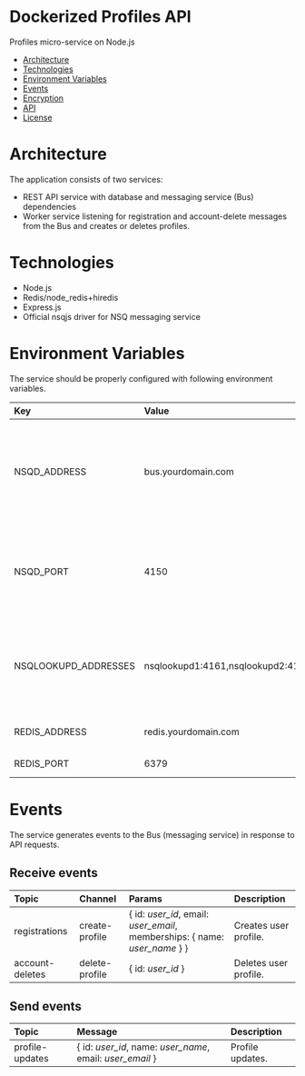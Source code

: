 # Dockerized Profiles API
Profiles micro-service on Node.js

* [Architecture](#architecture)
* [Technologies](#technologies)
* [Environment Variables](#environment-variables)
* [Events](#events)
* [Encryption](#encryption)
* [API](#api)
* [License](#license)

# Architecture
The application consists of two services: 
* REST API service with database and messaging service (Bus) dependencies
* Worker service listening for registration and account-delete messages from the Bus and creates or deletes profiles.

# Technologies
* Node.js
* Redis/node_redis+hiredis
* Express.js
* Official nsqjs driver for NSQ messaging service

# Environment Variables
The service should be properly configured with following environment variables.

Key | Value | Description
:-- | :-- | :-- 
NSQD_ADDRESS | bus.yourdomain.com | A hostname or an IP address of the NSQD running instance to publush messages to.
NSQD_PORT | 4150 | A TCP port number of the NSQD running instance to publish messages to.
NSQLOOKUPD_ADDRESSES | nsqlookupd1:4161,nsqlookupd2:4161 | TCP addresses for nsqlookupd instances to read messages from.
REDIS_ADDRESS | redis.yourdomain.com | Redis server address.
REDIS_PORT | 6379 | Redis server port.

# Events
The service generates events to the Bus (messaging service) in response to API requests.

## Receive events

Topic | Channel | Params | Description
:-- | :-- | :-- | :--
registrations | create-profile | { id: *user_id*, email: *user_email*, memberships: { name: *user_name* } } | Creates user profile.
account-deletes | delete-profile | { id: *user_id* } | Deletes user profile.

## Send events

Topic | Message | Description
:-- | :-- | :--
profile-updates | { id: *user_id*, name: *user_name*, email: *user_email* } | Profile updates.


